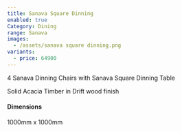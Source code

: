 ```yaml
---
title: Sanava Square Dinning
enabled: true
Category: Dining
range: Sanava
images:
  - /assets/sanava square dinning.png
variants:
  - price: 64900
---
```


4 Sanava Dinning Chairs
with Sanava Square Dinning Table

Solid Acacia Timber in Drift wood finish

#### Dimensions

1000mm x 1000mm
